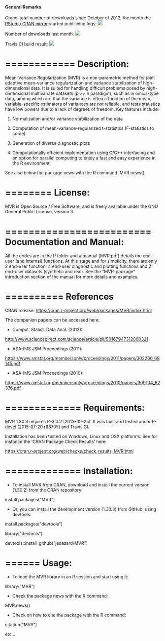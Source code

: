 #### General Remarks

Grand-total number of downloads since October of 2012, the month the
[RStudio CRAN mirror](http://cran-logs.rstudio.com/) started publishing logs: ![](http://cranlogs.r-pkg.org/badges/grand-total/MVR) 
 
Number of downloads last month: ![](http://cranlogs.r-pkg.org/badges/MVR) 

Travis CI build result: ![](https://travis-ci.org/jedazard/MVR.svg)

============
Description:
============
Mean-Variance Regularization (MVR) is a non-parametric method for joint adaptive mean-variance regularization and variance stabilization of high-dimensional data.
It is suited for handling difficult problems posed by high-dimensional multivariate datasets (p >> n
paradigm), such as in omics-type data, among which are that the variance is often a function of the
mean, variable-specific estimators of variances are not reliable, and tests statistics have low powers
due to a lack of degrees of freedom.
Key features include:

1. Normalization and/or variance stabilization of the data

2. Computation of mean-variance-regularized t-statistics (F-statistics to come)

3. Generation of diverse diagnostic plots

4. Computationally efficient implementation using C/C++ interfacing and an option for parallel
computing to enjoy a fast and easy experience in the R environment

See also below the package news with the R command: MVR.news().

========
License:
========
MVR is Open Source / Free Software, and is freely available under the GNU General Public License, version 3.

=========================
Documentation and Manual: 
=========================
All the codes are in the R folder and a manual (MVR.pdf) details the end-user (and internal) functions. At this stage and for simplicity, there are only 2 end-user function, 4 end-user diagnostic and plotting functions and 2 end-user datasets (synthetic and real). See the "MVR-package" introduction section of the manual for more details and examples.

==========
References
==========
CRAN release:
https://cran.r-project.org/web/packages/MVR/index.html


The companion papers can be accessed here:

- Comput. Statist. Data Anal. (2012):

http://www.sciencedirect.com/science/article/pii/S0167947312000321

- ASA-IMS JSM Proceedings (2011): 

https://www.amstat.org/membersonly/proceedings/2011/papers/302266_68145.pdf

- ASA-IMS JSM Proceedings (2010): 

https://www.amstat.org/membersonly/proceedings/2010/papers/309104_62376.pdf

=============
Requirements:
=============
MVR 1.30.3 requires R-3.0.2 (2013-09-25). It was built and tested under R-devel (2015-07-20 r68705) and Travis CI. 

Installation has been tested on Windows, Linux and OSX platforms. See for instance the 'CRAN Package Check Results' here:

https://cran.r-project.org/web/checks/check_results_MVR.html

=============
Installation: 
=============
- To install MVR from CRAN, download and install the current version (1.30.2) from the CRAN repository:

install.packages("MVR")

- Or, you can install the development version (1.30.3) from GitHub, using devtools:

install.packages("devtools")

library("devtools")

devtools::install_github("jedazard/MVR")

======
Usage: 
======
- To load the MVR library in an R session and start using it:

library("MVR")

- Check the package news with the R command:

MVR.news()

- Check on how to cite the package with the R command:

citation("MVR")

etc...
